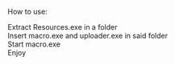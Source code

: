 How to use:  

Extract Resources.exe in a folder  
Insert macro.exe and uploader.exe in said folder  
Start macro.exe  
Enjoy
